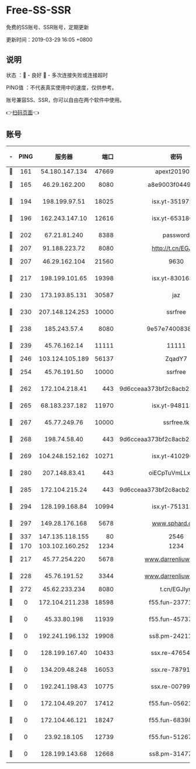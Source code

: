 # Free-SS-SSR

免费的SS账号、SSR账号，定期更新

更新时间：2019-03-29 16:05 +0800

## 说明

状态     ：🙂 - 良好 🙁 - 多次连接失败或连接超时

PING值   ：不代表真实使用中的速度，仅供参考。

账号兼容SS、SSR，你可以自由在两个软件中使用。

👉[扫码页面](https://liesauer.github.io/Free-SS-SSR/)👈

## 账号

|-|PING|服务器|端口|密码|加密方式|区域|
|:----:|:----:|:-----:|-----:|:----:|:----:|:----:|
|🙂|161|54.180.147.134|47669|apext2019001|chacha20|KR|
|🙂|165|46.29.162.200|8080|a8e9003f0449cea5|chacha20-ietf|RU|
|🙂|194|198.199.97.51|18025|isx.yt-35197208|aes-256-cfb|US|
|🙂|196|162.243.147.10|12616|isx.yt-65318053|aes-256-cfb|US|
|🙂|202|67.21.81.240|8388|password|aes-256-cfb|US|
|🙂|207|91.188.223.72|8080|http://t.cn/EGJIyrl|rc4-md5|RU|
|🙂|207|46.29.162.104|21560|9630|aes-128-ctr|RU|
|🙂|217|198.199.101.65|19398|isx.yt-83016389|aes-256-cfb|US|
|🙂|230|173.193.85.131|30587|jaz|aes-256-cfb|US|
|🙂|230|207.148.124.253|10000|ssrfree|aes-256-cfb|SG|
|🙂|238|185.243.57.4|8080|9e57e7400838a01e|chacha20-ietf|US|
|🙂|239|45.76.162.14|11111|11111|aes-256-cfb|SG|
|🙂|246|103.124.105.189|56137|ZqadY7|chacha20|US|
|🙂|254|45.76.191.50|10000|ssrfree|aes-256-cfb|SG|
|🙂|262|172.104.218.41|443|9d6cceaa373bf2c8acb22e60b6a58be6|aes-256-cfb|US|
|🙂|265|68.183.237.182|11970|isx.yt-94811396|aes-256-cfb|SG|
|🙂|267|45.77.249.76|10000|ssrfree.tk|aes-256-cfb|SG|
|🙂|268|198.74.58.40|443|9d6cceaa373bf2c8acb22e60b6a58be6|aes-256-cfb|US|
|🙂|269|104.248.152.162|10271|isx.yt-41029638|aes-256-cfb|SG|
|🙂|280|207.148.83.41|443|oiECpTuVmLLxk4Ts|aes-256-cfb|AU|
|🙂|285|172.104.215.24|443|9d6cceaa373bf2c8acb22e60b6a58be6|aes-256-cfb|US|
|🙂|294|128.199.168.84|10994|isx.yt-75131252|aes-256-cfb|SG|
|🙂|297|149.28.176.168|5678|www.sphard.com|aes-256-cfb|AU|
|🙂|337|147.135.118.155|80|2546|chacha20|US|
|🙂|170|103.102.160.252|1234|1234|rc4-md5|JP|
|🙂|217|45.77.254.220|5678|www.darrenliuwei.com|aes-256-cfb|SG|
|🙂|228|45.76.191.52|3344|www.darrenliuwei.com|aes-256-cfb|JP|
|🙂|272|45.62.233.234|8080|t.cn/EGJIyrl|rc4-md5|CA|
|🙁|0|172.104.211.238|18598|f55.fun-23771534|aes-256-cfb|US|
|🙁|0|45.33.80.198|11939|f55.fun-45737908|aes-256-cfb|US|
|🙁|0|192.241.196.132|19908|ss8.pm-24211927|aes-256-cfb|US|
|🙁|0|128.199.167.40|10433|ssx.re-47654308|aes-256-cfb|SG|
|🙁|0|134.209.48.248|16053|ssx.re-78791809|aes-256-cfb|US|
|🙁|0|192.241.198.43|10775|ssx.re-00799891|aes-256-cfb|US|
|🙁|0|172.104.49.207|17412|f55.fun-05621205|aes-256-cfb|SG|
|🙁|0|172.104.46.121|18247|f55.fun-68398451|aes-256-cfb|SG|
|🙁|0|23.92.18.105|12739|f55.fun-51267989|aes-256-cfb|US|
|🙁|0|128.199.143.68|12668|ss8.pm-31477176|aes-256-cfb|SG|
